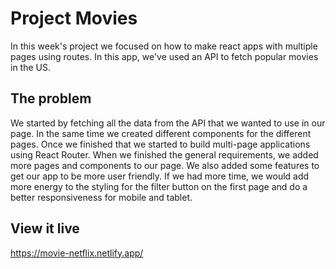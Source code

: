 # Project Movies
In this week's project we focused on how to make react apps with multiple pages using routes. In this app, we've used an API to fetch popular movies in the US. 

## The problem

We started by fetching all the data from the API that we wanted to use in our page. In the same time we created different components for the different pages. Once we finished that we started to build multi-page applications using React Router. When we finished the general requirements, we added more pages and components to our page. We also added some features to get our app to be more user friendly. If we had more time, we would add more energy to the styling for the filter button on the first page and do a better responsiveness for mobile and tablet.

## View it live
https://movie-netflix.netlify.app/
